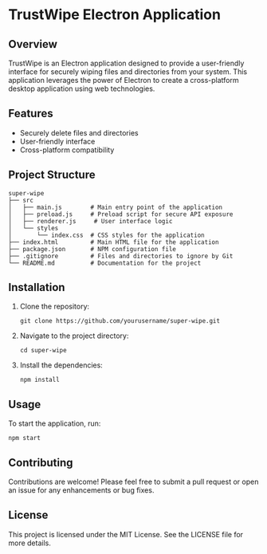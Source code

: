 # TrustWipe Electron Application

## Overview

TrustWipe is an Electron application designed to provide a user-friendly interface for securely wiping files and directories from your system. This application leverages the power of Electron to create a cross-platform desktop application using web technologies.

## Features

- Securely delete files and directories
- User-friendly interface
- Cross-platform compatibility

## Project Structure

```
super-wipe
├── src
│   ├── main.js        # Main entry point of the application
│   ├── preload.js     # Preload script for secure API exposure
│   ├── renderer.js     # User interface logic
│   └── styles
│       └── index.css  # CSS styles for the application
├── index.html         # Main HTML file for the application
├── package.json       # NPM configuration file
├── .gitignore         # Files and directories to ignore by Git
└── README.md          # Documentation for the project
```

## Installation

1. Clone the repository:
   ```
   git clone https://github.com/yourusername/super-wipe.git
   ```
2. Navigate to the project directory:
   ```
   cd super-wipe
   ```
3. Install the dependencies:
   ```
   npm install
   ```

## Usage

To start the application, run:

```
npm start
```

## Contributing

Contributions are welcome! Please feel free to submit a pull request or open an issue for any enhancements or bug fixes.

## License

This project is licensed under the MIT License. See the LICENSE file for more details.

